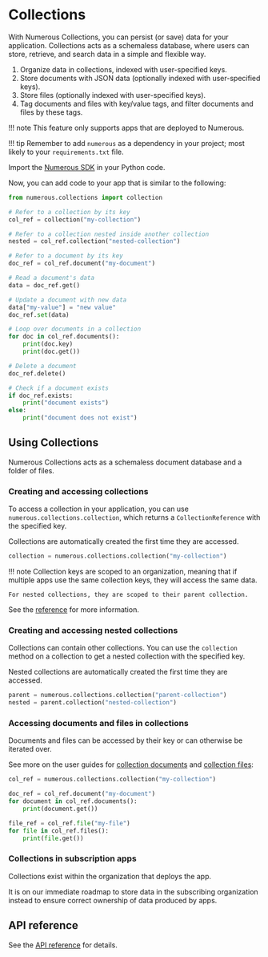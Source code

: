 # Collections

With Numerous Collections, you can persist (or save) data for your application.
Collections acts as a schemaless database, where users can store, retrieve, and search data in a simple and flexible way.

1. Organize data in collections, indexed with user-specified keys.
2. Store documents with JSON data (optionally indexed with user-specified keys).
3. Store files (optionally indexed with user-specified keys).
4. Tag documents and files with key/value tags, and filter documents and files
   by these tags.

!!! note
This feature only supports apps that are deployed to Numerous.

!!! tip
Remember to add `numerous` as a dependency in your project; most likely to your `requirements.txt` file.

Import the [Numerous SDK](http://www.pypi.org/project/numerous) in your Python
code.

Now, you can add code to your app that is similar to the following:

```py
from numerous.collections import collection

# Refer to a collection by its key
col_ref = collection("my-collection")

# Refer to a collection nested inside another collection
nested = col_ref.collection("nested-collection")

# Refer to a document by its key
doc_ref = col_ref.document("my-document")

# Read a document's data
data = doc_ref.get()

# Update a document with new data
data["my-value"] = "new value"
doc_ref.set(data)

# Loop over documents in a collection
for doc in col_ref.documents():
    print(doc.key)
    print(doc.get())

# Delete a document
doc_ref.delete()

# Check if a document exists
if doc_ref.exists:
    print("document exists")
else:
    print("document does not exist")
```

## Using Collections

Numerous Collections acts as a schemaless document database and a folder of files.

### Creating and accessing collections

To access a collection in your application, you can use
`numerous.collections.collection`, which returns a `CollectionReference` with
the specified key.

Collections are automatically created the first time they are accessed.

```py
collection = numerous.collections.collection("my-collection")
```

!!! note
Collection keys are scoped to an organization, meaning that if multiple apps
use the same collection keys, they will access the same data.

    For nested collections, they are scoped to their parent collection.

See the [reference](/reference/numerous/collections/collection#numerous.collections.collection.collection) for more information.

### Creating and accessing nested collections

Collections can contain other collections. You can use the `collection` method
on a collection to get a nested collection with the specified key.

Nested collections are automatically created the first time they are accessed.

```py
parent = numerous.collections.collection("parent-collection")
nested = parent.collection("nested-collection")
```

### Accessing documents and files in collections

Documents and files can be accessed by their key or can otherwise be iterated
over.

See more on the user guides for [collection documents](collection_documents.md)
and [collection files](collection_files.md):

```py
col_ref = numerous.collections.collection("my-collection")

doc_ref = col_ref.document("my-document")
for document in col_ref.documents():
    print(document.get())

file_ref = col_ref.file("my-file")
for file in col_ref.files():
    print(file.get())
```

### Collections in subscription apps

Collections exist within the organization that deploys the app.

It is on our immediate roadmap to store data in the subscribing
organization instead to ensure correct ownership of data produced by
apps.

## API reference

See the [API reference](reference/numerous/collections/index.md) for details.
